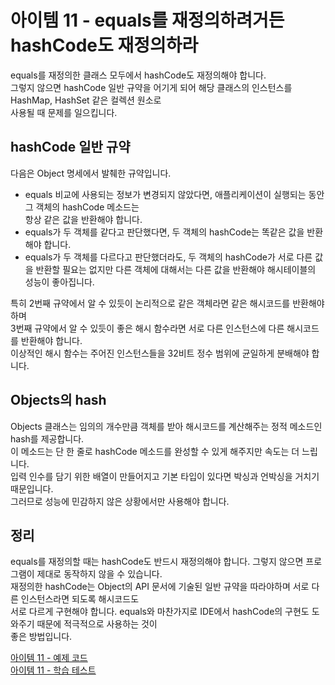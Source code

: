 # 아이템 11 - equals를 재정의하려거든 hashCode도 재정의하라

equals를 재정의한 클래스 모두에서 hashCode도 재정의해야 합니다.    
그렇지 않으면 hashCode 일반 규약을 어기게 되어 해당 클래스의 인스턴스를 HashMap, HashSet 같은 컬렉션 원소로    
사용될 때 문제를 일으킵니다.   

## hashCode 일반 규약

다음은 Object 명세에서 발췌한 규약입니다.    

- equals 비교에 사용되는 정보가 변경되지 않았다면, 애플리케이션이 실행되는 동안 그 객체의 hashCode 메소드는         
  항상 같은 값을 반환해야 합니다.
- equals가 두 객체를 같다고 판단했다면, 두 객체의 hashCode는 똑같은 값을 반환해야 합니다.
- equals가 두 객체를 다르다고 판단했더라도, 두 객체의 hashCode가 서로 다른 값을 반환할 필요는 없지만
  다른 객체에 대해서는 다른 값을 반환해야 해시테이블의 성능이 좋아집니다.

특히 2번째 규약에서 알 수 있듯이 논리적으로 같은 객체라면 같은 해시코드를 반환해야하며    
3번째 규약에서 알 수 있듯이 좋은 해시 함수라면 서로 다른 인스턴스에 다른 해시코드를 반환해야 합니다.     
이상적인 해시 함수는 주어진 인스턴스들을 32비트 정수 범위에 균일하게 분배해야 합니다.    

## Objects의 hash

Objects 클래스는 임의의 개수만큼 객체를 받아 해시코드를 계산해주는 정적 메소드인 hash를 제공합니다.    
이 메소드는 단 한 줄로 hashCode 메소드를 완성할 수 있게 해주지만 속도는 더 느립니다.      
입력 인수를 담기 위한 배열이 만들어지고 기본 타입이 있다면 박싱과 언박싱을 거치기 때문입니다.   
그러므로 성능에 민감하지 않은 상황에서만 사용해야 합니다.   

## 정리

equals를 재정의할 때는 hashCode도 반드시 재정의해야 합니다. 그렇지 않으면 프로그램이 제대로 동작하지 않을 수 있습니다.     
재정의한 hashCode는 Object의 API 문서에 기술된 일반 규약을 따라야하며 서로 다른 인스턴스라면 되도록 해시코드도    
서로 다르게 구현해야 합니다. equals와 마찬가지로 IDE에서 hashCode의 구현도 도와주기 때문에 적극적으로 사용하는 것이    
좋은 방법입니다.     

[아이템 11 - 예제 코드](https://github.com/320Hwany/EffectiveJava/tree/main/src/main/java/effective/chapter3/item11)             
[아이템 11 - 학습 테스트](https://github.com/320Hwany/EffectiveJava/tree/main/src/test/java/effective/chapter3/item11)    




